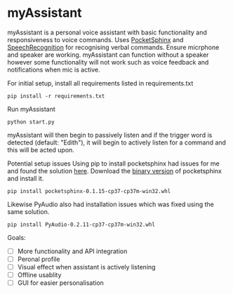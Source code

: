# myAssistant

myAssistant is a personal voice assistant with basic functionality and responsiveness to voice commands. Uses [PocketSphinx](https://pypi.org/project/pocketsphinx/) and [SpeechRecognition](https://pypi.org/project/SpeechRecognition/) for recognising verbal commands. Ensure micrphone and speaker are working. myAssistant can function without a speaker however some functionality will not work such as voice feedback and notifications when mic is active.

For initial setup, install all requirements listed in requirements.txt
```
pip install -r requirements.txt
```

Run myAssistant
```
python start.py
```
myAssistant will then begin to passively listen and if the trigger word is detected (default: "Edith"), it will begin to actively listen for a command and this will be acted upon.

Potential setup issues
Using pip to install pocketsphinx had issues for me and found the solution [here](https://stackoverflow.com/questions/44504899/installing-pocketsphinx-python-module-command-swig-exe-failed). Download the [binary version](http://www.lfd.uci.edu/~gohlke/pythonlibs/#pocketsphinx) of pocketsphinx and install it.
```
pip install pocketsphinx-0.1.15-cp37-cp37m-win32.whl
```
Likewise PyAudio also had installation issues which was fixed using the same solution.
```
pip install PyAudio-0.2.11-cp37-cp37m-win32.whl
```

Goals: 
- [ ] More functionality and API integration
- [ ] Peronal profile
- [ ] Visual effect when assistant is actively listening
- [ ] Offline usablity
- [ ] GUI for easier personalisation
